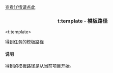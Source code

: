 <a href="head-tag-task.html">查看详情请点此</a>

### <div align="center">t:template - 模板路径</div> ###

&lt;t:template&gt;
<pre>
得到任务的模板路径
</pre>

#### 说明 ####

<pre>
得到的模板路径是从当前项目开始。
</pre>